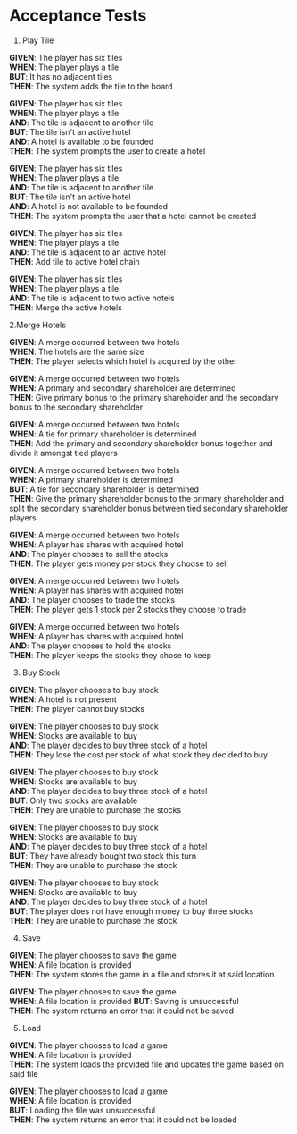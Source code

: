 # Acceptance Tests

1. Play Tile

**GIVEN**: The player has six tiles  
**WHEN**: The player plays a tile  
**BUT**: It has no adjacent tiles  
**THEN**: The system adds the tile to the board  

**GIVEN**: The player has six tiles  
**WHEN**: The player plays a tile  
**AND**: The tile is adjacent to another tile  
**BUT**: The tile isn't an active hotel  
**AND**: A hotel is available to be founded  
**THEN**: The system prompts the user to create a hotel

**GIVEN**: The player has six tiles  
**WHEN**: The player plays a tile  
**AND**: The tile is adjacent to another tile  
**BUT**: The tile isn't an active hotel  
**AND**: A hotel is not available to be founded  
**THEN**: The system prompts the user that a hotel cannot be created

**GIVEN**: The player has six tiles  
**WHEN**: The player plays a tile  
**AND**: The tile is adjacent to an active hotel  
**THEN**: Add tile to active hotel chain

**GIVEN**: The player has six tiles  
**WHEN**: The player plays a tile  
**AND**: The tile is adjacent to two active hotels  
**THEN**: Merge the active hotels

2.Merge Hotels

**GIVEN**: A merge occurred between two hotels  
**WHEN**: The hotels are the same size  
**THEN**: The player selects which hotel is acquired by the other  

**GIVEN**: A merge occurred between two hotels  
**WHEN**: A primary and secondary shareholder are determined  
**THEN**: Give primary bonus to the primary shareholder and the secondary bonus to the secondary shareholder

**GIVEN**: A merge occurred between two hotels  
**WHEN**: A tie for primary shareholder is determined  
**THEN**: Add the primary and secondary shareholder bonus together and divide it amongst tied players

**GIVEN**: A merge occurred between two hotels  
**WHEN**: A primary shareholder is determined  
**BUT**: A tie for secondary shareholder is determined  
**THEN**: Give the primary shareholder bonus to the primary shareholder and split the secondary shareholder bonus between tied secondary shareholder players

**GIVEN**: A merge occurred between two hotels  
**WHEN**: A player has shares with acquired hotel  
**AND**: The player chooses to sell the stocks  
**THEN**: The player gets money per stock they choose to sell

**GIVEN**: A merge occurred between two hotels  
**WHEN**: A player has shares with acquired hotel  
**AND**: The player chooses to trade the stocks  
**THEN**: The player gets 1 stock per 2 stocks they choose to trade

**GIVEN**: A merge occurred between two hotels  
**WHEN**: A player has shares with acquired hotel  
**AND**: The player chooses to hold the stocks  
**THEN**: The player keeps the stocks they chose to keep

3. Buy Stock

**GIVEN**: The player chooses to buy stock  
**WHEN**: A hotel is not present  
**THEN**: The player cannot buy stocks

**GIVEN**: The player chooses to buy stock  
**WHEN**: Stocks are available to buy  
**AND**: The player decides to buy three stock of a hotel  
**THEN**: They lose the cost per stock of what stock they decided to buy

**GIVEN**: The player chooses to buy stock  
**WHEN**: Stocks are available to buy  
**AND**: The player decides to buy three stock of a hotel  
**BUT**: Only two stocks are available  
**THEN**: They are unable to purchase the stocks

**GIVEN**: The player chooses to buy stock  
**WHEN**: Stocks are available to buy  
**AND**: The player decides to buy three stock of a hotel  
**BUT**: They have already bought two stock this turn  
**THEN**: They are unable to purchase the stock  

**GIVEN**: The player chooses to buy stock  
**WHEN**: Stocks are available to buy  
**AND**: The player decides to buy three stock of a hotel  
**BUT**: The player does not have enough money to buy three stocks  
**THEN**: They are unable to purchase the stock

4. Save

**GIVEN**: The player chooses to save the game  
**WHEN**: A file location is provided  
**THEN**: The system stores the game in a file and stores it at said location

**GIVEN**: The player chooses to save the game  
**WHEN**: A file location is provided
**BUT**: Saving is unsuccessful  
**THEN**: The system returns an error that it could not be saved

5. Load

**GIVEN**: The player chooses to load a game  
**WHEN**: A file location is provided  
**THEN**: The system loads the provided file and updates the game based on said file

**GIVEN**: The player chooses to load a game  
**WHEN**: A file location is provided  
**BUT**: Loading the file was unsuccessful  
**THEN**: The system returns an error that it could not be loaded